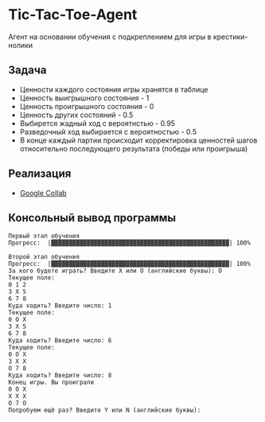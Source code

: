 # Tic-Tac-Toe-Agent
Агент на основании обучения с подкреплением для игры в крестики-нолики

## Задача
- Ценности каждого состояния игры хранятся в таблице
- Ценность выигрышного состояния - 1
- Ценность проигрышного состояния - 0
- Ценность других состояний - 0.5
- Выбирется жадный ход с вероятнстью - 0.95
- Разведочный ход выбирается с вероятностью - 0.5
- В конце каждый партии происходит корректировка ценностей шагов относительно последующего результата (победы или проигрыша)

## Реализация
- [Google Collab](https://colab.research.google.com/drive/1GHkMHjEV8UYAyuPLAwuzYd77qC4kRyn8?usp=sharing)

## Консольный вывод программы
```
Первый этап обучения
Прогресс:  |▓▓▓▓▓▓▓▓▓▓▓▓▓▓▓▓▓▓▓▓▓▓▓▓▓▓▓▓▓▓▓▓▓▓▓▓▓▓▓▓▓▓▓▓▓▓▓▓▓▓| 100% 

Второй этап обучения
Прогресс:  |▓▓▓▓▓▓▓▓▓▓▓▓▓▓▓▓▓▓▓▓▓▓▓▓▓▓▓▓▓▓▓▓▓▓▓▓▓▓▓▓▓▓▓▓▓▓▓▓▓▓| 100% 
За кого будете играть? Введите X или O (английские буквы): O
Текущее поле:
0 1 2
3 X 5
6 7 8
Куда ходить? Введите число: 1
Текущее поле:
0 O X
3 X 5
6 7 8
Куда ходить? Введите число: 6
Текущее поле:
0 O X
3 X X
O 7 8
Куда ходить? Введите число: 8
Конец игры. Вы проиграли 
0 O X
X X X
O 7 O
Попробуем ещё раз? Введите Y или N (английские буквы):
```
